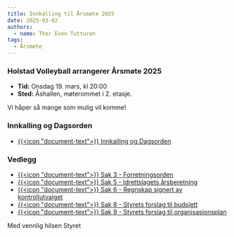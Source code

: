 ```yaml
---
title: Innkalling til Årsmøte 2025
date: 2025-03-02
authors:
  - name: Thor Even Tutturen
tags:
  - Årsmøte
---
```


### Holstad Volleyball arrangerer Årsmøte 2025

- **Tid:** Onsdag 19. mars, kl 20:00
- **Sted:** Åshallen, møterommet i 2. etasje.

Vi håper så mange som mulig vil komme!

### Innkalling og Dagsorden

 - [{{<icon "document-text">}} Innkalling og Dagsorden](/dokumenter/2025-arsmote/2025_Årsmøte_Innkalling_Dagsorden.pdf)

### Vedlegg
- [{{<icon "document-text">}} Sak 3 - Forretningsorden](/dokumenter/2025-arsmote/2025_Årsmøte_Sak_3_Forretningsorden.pdf)
- [{{<icon "document-text">}} Sak 5 - Idrettslagets årsberetning](/dokumenter/2025-arsmote/2025_Årsmøte_Sak_5_Årsberetning.pdf)
- [{{<icon "document-text">}} Sak 6 - Regnskap signert av kontrollutvalget](/dokumenter/2025-arsmote/2025_Årsmøte_Sak_6_Årsregnskap_2024.pdf)
- [{{<icon "document-text">}} Sak 8 - Styrets forslag til budsjett](/dokumenter/2025-arsmote/2025_Årsmøte_Sak_8_Budsjett_2025.pdf)
- [{{<icon "document-text">}} Sak 9 - Styrets forslag til organisasjonsplan](/dokumenter/2025-arsmote/2025_Årsmøte_Sak_9_Organisasjonsplan.pdf)


Med vennlig hilsen Styret